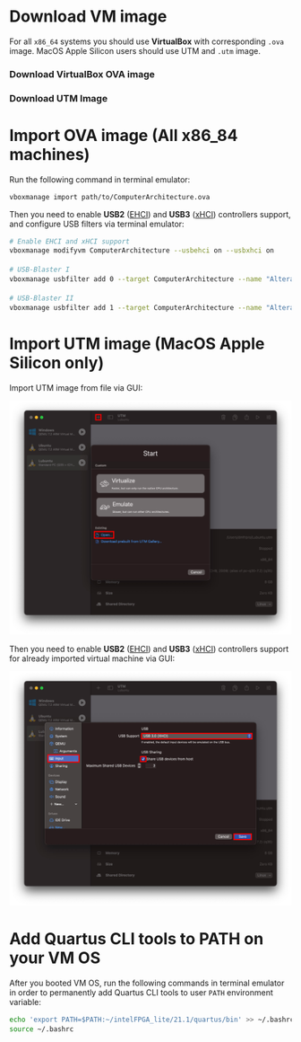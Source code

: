 # Download VM image

For all `x86_64` systems you should use **VirtualBox** with corresponding `.ova` image. MacOS Apple Silicon users should use UTM and `.utm` image.
### Download VirtualBox OVA image
### Download UTM Image

# Import OVA image (All x86_84 machines)

Run the following command in terminal emulator:

```bash
vboxmanage import path/to/ComputerArchitecture.ova
```

Then you need to enable **USB2** ([EHCI](https://en.wikipedia.org/wiki/Host_controller_interface_(USB,_Firewire))) and **USB3** ([xHCI](https://en.wikipedia.org/wiki/Host_controller_interface_(USB,_Firewire))) controllers support, and configure USB filters via terminal emulator:

```bash
# Enable EHCI and xHCI support
vboxmanage modifyvm ComputerArchitecture --usbehci on --usbxhci on

# USB-Blaster I
vboxmanage usbfilter add 0 --target ComputerArchitecture --name "Altera USB-Blaster [0400]" --productid 6001 --vendorid 09FB --revision 0400 --serialnumber 91d28408

# USB-Blaster II
vboxmanage usbfilter add 1 --target ComputerArchitecture --name "Altera USB-Blaster(Altera) [0400]" --productid 6001 --vendorid 09FB --revision 0400 --serialnumber 8D815F6B4855
```

# Import UTM image (MacOS Apple Silicon only)

Import UTM image from file via GUI:

![Importing UTM image](assets/02-utm-1.png)

Then you need to enable **USB2** ([EHCI](https://en.wikipedia.org/wiki/Host_controller_interface_(USB,_Firewire))) and **USB3** ([xHCI](https://en.wikipedia.org/wiki/Host_controller_interface_(USB,_Firewire))) controllers support for already imported virtual machine via GUI:

![Enable xHCI support](assets/02-utm-2.png)

# Add Quartus CLI tools to PATH on your VM OS

After you booted VM OS, run the following commands in terminal emulator in order to permanently add Quartus CLI tools to user `PATH` environment variable:

```bash
echo 'export PATH=$PATH:~/intelFPGA_lite/21.1/quartus/bin' >> ~/.bashrc
source ~/.bashrc
```
